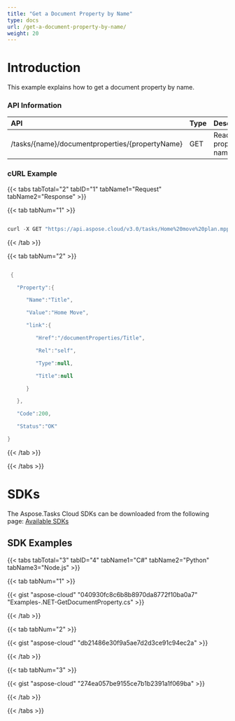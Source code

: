 ```yaml
---
title: "Get a Document Property by Name"
type: docs
url: /get-a-document-property-by-name/
weight: 20
---
```


# **Introduction**
This example explains how to get a document property by name. 
### **API Information**

|**API**|**Type**|**Description**|**Resource Link**|
| :- | :- | :- | :- |
|/tasks/{name}/documentproperties/{propertyName}|GET|Read property by name|[GetDocumentProperty](https://apireference.aspose.cloud/tasks/#/TasksDocumentProperties/GetDocumentProperty)|

### **cURL Example**
{{< tabs tabTotal="2" tabID="1" tabName1="Request" tabName2="Response" >}}

{{< tab tabNum="1" >}}

```java

curl -X GET "https://api.aspose.cloud/v3.0/tasks/Home%20move%20plan.mpp/documentproperties/Title" -H "accept: application/json" -H "authorization: Bearer eyJhbGciOiJSUzI1NiIsInR5cCI6IkpXVCJ9.eyJuYmYiOjE1NjUyMDk3NTksImV4cCI6MTU2NTI5NjE1OSwiaXNzIjoiaHR0cHM6Ly9hcGkuYXNwb3NlLmNsb3VkIiwiYXVkIjpbImh0dHBzOi8vYXBpLmFzcG9zZS5jbG91ZC9yZXNvdXJjZXMiLCJhcGkucGxhdGZvcm0iLCJhcGkucHJvZHVjdHMiXSwiY2xpZW50X2lkIjoiOWYwYjI2ZDEtMGYxZi00MDNiLTliYTQtMTMzMzk4MGFjNmRiIiwiY2xpZW50X2lkU3J2SWQiOiIiLCJzY29wZSI6WyJhcGkucGxhdGZvcm0iLCJhcGkucHJvZHVjdHMiXX0.hl4CZ8kKgceOuRjwydQh87CCflf9Arca8io3L0OruC7N3rhSouJLZWDtyeGrtornpLerpVSN_yokWJTdTBtHHW7i_vt46wSJy5evh03ccWxUjXWsc3Tbt-T4sfWOtIYreET7hwE_A-5AJoRPsyR8TKOHIGsbRZ2H5nX3XdEZgfcEFCV77RiHyIET4tlYtdplnjaFCBRHXCidgtbLzm0Bislejr5onrYS0DRz7XCxfndwaCfzxE0ylL1vHUkv41ZSmq1MnCVcmA2ZVno8-JeDjL1d8CdqORNCab5Yj_Sz7S7z_kDesrBGZ1uc4gpSYd6rz67apeG_Wa6J8aKi3W9bnw"

```

{{< /tab >}}

{{< tab tabNum="2" >}}

```java

 {

   "Property":{

      "Name":"Title",

      "Value":"Home Move",

      "link":{

         "Href":"/documentProperties/Title",

         "Rel":"self",

         "Type":null,

         "Title":null

      }

   },

   "Code":200,

   "Status":"OK"

}

```

{{< /tab >}}

{{< /tabs >}}
# **SDKs**
The Aspose.Tasks Cloud SDKs can be downloaded from the following page: [Available SDKs](/available-sdks/)
## **SDK Examples**
{{< tabs tabTotal="3" tabID="4" tabName1="C#" tabName2="Python" tabName3="Node.js" >}}

{{< tab tabNum="1" >}}

{{< gist "aspose-cloud" "040930fc8c6b8b8970da8772f10ba0a7" "Examples-.NET-GetDocumentProperty.cs" >}}

{{< /tab >}}

{{< tab tabNum="2" >}}

{{< gist "aspose-cloud" "db21486e30f9a5ae7d2d3ce91c94ec2a" >}}

{{< /tab >}}

{{< tab tabNum="3" >}}

{{< gist "aspose-cloud" "274ea057be9155ce7b1b2391a1f069ba" >}}

{{< /tab >}}

{{< /tabs >}}
